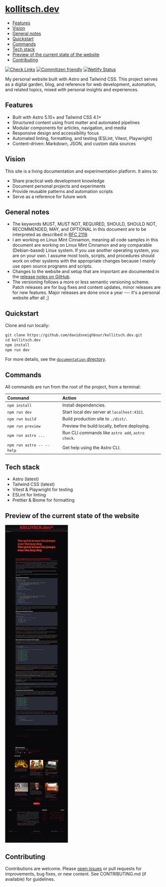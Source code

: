 # [kollitsch.dev](https://kollitsch.dev/)

* [Features](#features)
* [Vision](#vision)
* [General notes](#general-notes)
* [Quickstart](#quickstart)
* [Commands](#commands)
* [Tech stack](#tech-stack)
* [Preview of the current state of the website](#preview-of-the-current-state-of-the-website)
* [Contributing](#contributing)

[![Check Links](https://github.com/davidsneighbour/kollitsch.dev/actions/workflows/link-check.yml/badge.svg)](https://github.com/davidsneighbour/kollitsch.dev/actions/workflows/link-check.yml)
[![Commitizen friendly](https://img.shields.io/badge/commitizen-friendly-brightgreen.svg)](http://commitizen.github.io/cz-cli/) [![Netlify Status](https://api.netlify.com/api/v1/badges/02e05c7a-11a0-48e0-988f-7fc12267eb89/deploy-status)](https://app.netlify.com/sites/kollitsch-dev/deploys)

My personal website built with Astro and Tailwind CSS. This project serves as a digital garden, blog, and reference for web development, automation, and related topics, mixed with personal insights and experiences.

## Features

* Built with Astro 5.10+ and Tailwind CSS 4.1+
* Structured content using front matter and automated pipelines
* Modular components for articles, navigation, and media
* Responsive design and accessibility focus
* Automated linting, formatting, and testing (ESLint, Vitest, Playwright)
* Content-driven: Markdown, JSON, and custom data sources

## Vision

This site is a living documentation and experimentation platform. It aims to:

* Share practical web development knowledge
* Document personal projects and experiments
* Provide reusable patterns and automation scripts
* Serve as a reference for future work

## General notes

* The keywords MUST, MUST NOT, REQUIRED, SHOULD, SHOULD NOT, RECOMMENDED, MAY, and OPTIONAL in this document are to be interpreted as described in [RFC 2119](https://www.ietf.org/rfc/rfc2119.txt).
* I am working on Linux Mint Cinnamon, meaning all code samples in this document are working on Linux Mint Cinnamon and any comparable (Debian-based) Linux system. If you use another operating system, you are on your own. I assume most tools, scripts, and procedures should work on other systems with the appropriate changes because I mainly use open source programs and scripts.
* Changes to the website and setup that are important are documented in the [release notes on GitHub](https://github.com/davidsneighbour/kollitsch.dev/releases).
* The versioning follows a more or less semantic versioning scheme. Patch releases are for bug fixes and content updates, minor releases are for new features. Major releases are done once a year --- it's a personal website after all ;]

## Quickstart

Clone and run locally:

```
git clone https://github.com/davidsneighbour/kollitsch.dev.git
cd kollitsch.dev
npm install
npm run dev
```

For more details, see the [`documentation` directory](documentation/).

## Commands

All commands are run from the root of the project, from a terminal:

| Command                   | Action                                           |
| :------------------------ | :----------------------------------------------- |
| `npm install`             | Install dependencies.                            |
| `npm run dev`             | Start local dev server at `localhost:4321`.      |
| `npm run build`           | Build production site to `./dist/`.              |
| `npm run preview`         | Preview the build locally, before deploying.     |
| `npm run astro ...`       | Run CLI commands like `astro add`, `astro check`.|
| `npm run astro -- --help` | Get help using the Astro CLI.                    |

## Tech stack

* Astro (latest)
* Tailwind CSS (latest)
* Vitest & Playwright for testing
* ESLint for linting
* Prettier & Biome for formatting

## Preview of the current state of the website

[![Screenshot of kollitsch.dev](.github/screenshot.png)](.github/screenshot.png)

## Contributing

Contributions are welcome. Please [open issues](https://github.com/davidsneighbour/kollitsch.dev/issues) or pull requests for improvements, bug fixes, or new content. See CONTRIBUTING.md (if available) for guidelines.

